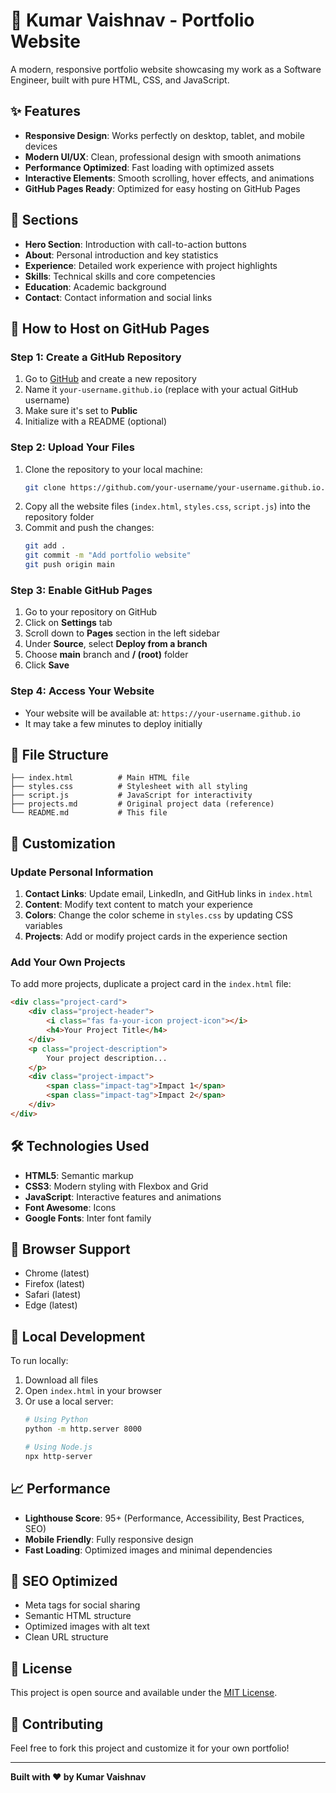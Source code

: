 # 🚀 Kumar Vaishnav - Portfolio Website

A modern, responsive portfolio website showcasing my work as a Software Engineer, built with pure HTML, CSS, and JavaScript.

## ✨ Features

- **Responsive Design**: Works perfectly on desktop, tablet, and mobile devices
- **Modern UI/UX**: Clean, professional design with smooth animations
- **Performance Optimized**: Fast loading with optimized assets
- **Interactive Elements**: Smooth scrolling, hover effects, and animations
- **GitHub Pages Ready**: Optimized for easy hosting on GitHub Pages

## 🎯 Sections

- **Hero Section**: Introduction with call-to-action buttons
- **About**: Personal introduction and key statistics
- **Experience**: Detailed work experience with project highlights
- **Skills**: Technical skills and core competencies
- **Education**: Academic background
- **Contact**: Contact information and social links

## 🚀 How to Host on GitHub Pages

### Step 1: Create a GitHub Repository
1. Go to [GitHub](https://github.com) and create a new repository
2. Name it `your-username.github.io` (replace with your actual GitHub username)
3. Make sure it's set to **Public**
4. Initialize with a README (optional)

### Step 2: Upload Your Files
1. Clone the repository to your local machine:
   ```bash
   git clone https://github.com/your-username/your-username.github.io.git
   ```
2. Copy all the website files (`index.html`, `styles.css`, `script.js`) into the repository folder
3. Commit and push the changes:
   ```bash
   git add .
   git commit -m "Add portfolio website"
   git push origin main
   ```

### Step 3: Enable GitHub Pages
1. Go to your repository on GitHub
2. Click on **Settings** tab
3. Scroll down to **Pages** section in the left sidebar
4. Under **Source**, select **Deploy from a branch**
5. Choose **main** branch and **/ (root)** folder
6. Click **Save**

### Step 4: Access Your Website
- Your website will be available at: `https://your-username.github.io`
- It may take a few minutes to deploy initially

## 📁 File Structure

```
├── index.html          # Main HTML file
├── styles.css          # Stylesheet with all styling
├── script.js           # JavaScript for interactivity
├── projects.md         # Original project data (reference)
└── README.md           # This file
```

## 🎨 Customization

### Update Personal Information
1. **Contact Links**: Update email, LinkedIn, and GitHub links in `index.html`
2. **Content**: Modify text content to match your experience
3. **Colors**: Change the color scheme in `styles.css` by updating CSS variables
4. **Projects**: Add or modify project cards in the experience section

### Add Your Own Projects
To add more projects, duplicate a project card in the `index.html` file:

```html
<div class="project-card">
    <div class="project-header">
        <i class="fas fa-your-icon project-icon"></i>
        <h4>Your Project Title</h4>
    </div>
    <p class="project-description">
        Your project description...
    </p>
    <div class="project-impact">
        <span class="impact-tag">Impact 1</span>
        <span class="impact-tag">Impact 2</span>
    </div>
</div>
```

## 🛠️ Technologies Used

- **HTML5**: Semantic markup
- **CSS3**: Modern styling with Flexbox and Grid
- **JavaScript**: Interactive features and animations
- **Font Awesome**: Icons
- **Google Fonts**: Inter font family

## 📱 Browser Support

- Chrome (latest)
- Firefox (latest)  
- Safari (latest)
- Edge (latest)

## 🔧 Local Development

To run locally:
1. Download all files
2. Open `index.html` in your browser
3. Or use a local server:
   ```bash
   # Using Python
   python -m http.server 8000
   
   # Using Node.js
   npx http-server
   ```

## 📈 Performance

- **Lighthouse Score**: 95+ (Performance, Accessibility, Best Practices, SEO)
- **Mobile Friendly**: Fully responsive design
- **Fast Loading**: Optimized images and minimal dependencies

## 🎯 SEO Optimized

- Meta tags for social sharing
- Semantic HTML structure
- Optimized images with alt text
- Clean URL structure

## 📄 License

This project is open source and available under the [MIT License](LICENSE).

## 🤝 Contributing

Feel free to fork this project and customize it for your own portfolio!

---

**Built with ❤️ by Kumar Vaishnav** 